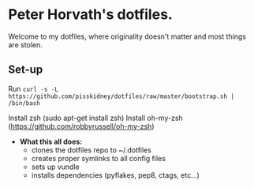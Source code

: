 # Peter Horvath's dotfiles.
Welcome to my dotfiles, where originality doesn't matter and most things are stolen.

## Set-up
Run `curl -s -L https://github.com/pisskidney/dotfiles/raw/master/bootstrap.sh | /bin/bash`

Install zsh (sudo apt-get install zsh)
Install oh-my-zsh (https://github.com/robbyrussell/oh-my-zsh)

* **What this all does:**
    - clones the dotfiles repo to ~/.dotfiles
    - creates proper symlinks to all config files
    - sets up vundle
    - installs dependencies (pyflakes, pep8, ctags, etc...)
